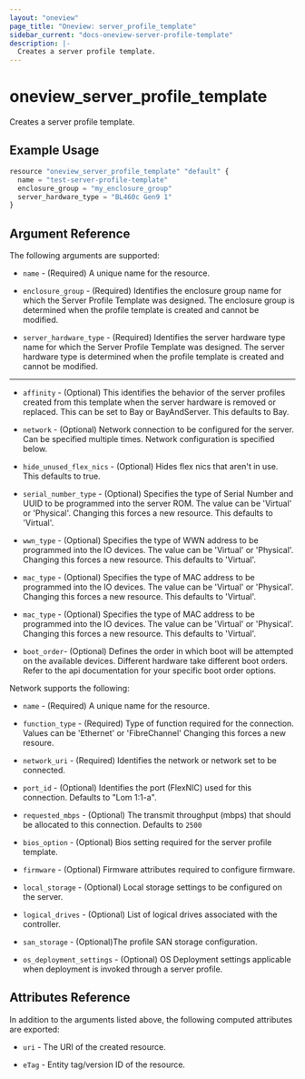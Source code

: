```yaml
---
layout: "oneview"
page_title: "Oneview: server_profile_template"
sidebar_current: "docs-oneview-server-profile-template"
description: |-
  Creates a server profile template.
---
```


# oneview\_server\_profile\_template

Creates a server profile template.

## Example Usage

```js
resource "oneview_server_profile_template" "default" {
  name = "test-server-profile-template"
  enclosure_group = "my_enclosure_group"
  server_hardware_type = "BL460c Gen9 1"
}
```

## Argument Reference

The following arguments are supported: 

* `name` - (Required) A unique name for the resource.

* `enclosure_group` - (Required) Identifies the enclosure group name for which the Server Profile Template was designed. 
The enclosure group is determined when the profile template is created and cannot be modified. 

* `server_hardware_type` - (Required) Identifies the server hardware type name for which the Server Profile Template was 
designed. The server hardware type is determined when the profile template is created and cannot be modified.

- - -

* `affinity` - (Optional) This identifies the behavior of the server profiles created from this template when the server 
hardware is removed or replaced. This can be set to Bay or BayAndServer. 
This defaults to Bay.
  
* `network` - (Optional) Network connection to be configured for the server. Can be specified multiple times. 
Network configuration is specified below.
  
* `hide_unused_flex_nics` - (Optional) Hides flex nics that aren't in use.
  This defaults to true.

* `serial_number_type` - (Optional) Specifies the type of Serial Number and UUID to be programmed into the server ROM. 
The value can be 'Virtual' or 'Physical'. Changing this forces a new resource.
This defaults to 'Virtual'.
  
* `wwn_type` - (Optional) Specifies the type of WWN address to be programmed into the IO devices. The value can be 'Virtual' 
or 'Physical'. Changing this forces a new resource. 
This defaults to 'Virtual'.

* `mac_type` - (Optional) Specifies the type of MAC address to be programmed into the IO devices. The value can be 'Virtual'
or 'Physical'. Changing this forces a new resource.
This defaults to 'Virtual'.

* `mac_type` - (Optional) Specifies the type of MAC address to be programmed into the IO devices. The value can be 'Virtual'
or 'Physical'. Changing this forces a new resource.
This defaults to 'Virtual'.

* `boot_order`- (Optional) Defines the order in which boot will be attempted on the available devices. Different hardware 
take different boot orders. Refer to the api documentation for your specific boot order options.

Network supports the following:

* `name` - (Required) A unique name for the resource.

* `function_type` - (Required) Type of function required for the connection. Values can be 'Ethernet' or 'FibreChannel'
Changing this forces a new resoure.

* `network_uri` - (Required) Identifies the network or network set to be connected. 

* `port_id` - (Optional) Identifies the port (FlexNIC) used for this connection. Defaults to "Lom 1:1-a".

* `requested_mbps` - (Optional) The transmit throughput (mbps) that should be allocated to this connection.
Defaults to `2500`

* `bios_option` - (Optional) Bios setting required for the server profile template.

* `firmware` - (Optional) Firmware attributes required to configure firmware.

* `local_storage` - (Optional) Local storage settings to be configured on the server.

* `logical_drives` - (Optional) List of logical drives associated with the controller.

* `san_storage` - (Optional)The profile SAN storage configuration.

* `os_deployment_settings` - (Optional) OS Deployment settings applicable when deployment is invoked through a server profile.


## Attributes Reference

In addition to the arguments listed above, the following computed attributes are exported:

* `uri` - The URI of the created resource.

* `eTag` - Entity tag/version ID of the resource.
